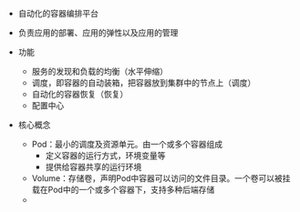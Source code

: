 - 自动化的容器编排平台
- 负责应用的部署、应用的弹性以及应用的管理
- 功能
    - 服务的发现和负载的均衡（水平伸缩）
    - 调度，即容器的自动装箱，把容器放到集群中的节点上（调度）
    - 自动化的容器恢复（恢复）
    - 配置中心

- 核心概念
    + Pod：最小的调度及资源单元。由一个或多个容器组成
        * 定义容器的运行方式，环境变量等
        * 提供给容器共享的运行环境
    + Volume：存储卷，声明Pod中容器可以访问的文件目录。一个卷可以被挂载在Pod中的一个或多个容器下，支持多种后端存储
    + 
	
	